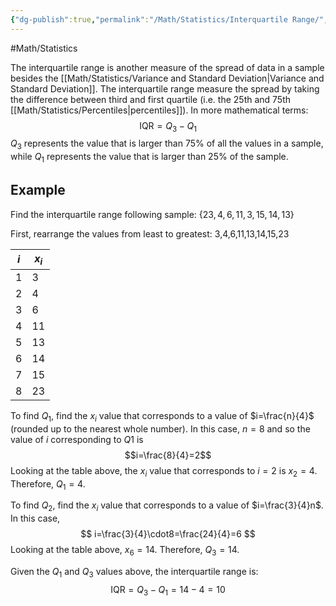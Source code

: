 ```yaml
---
{"dg-publish":true,"permalink":"/Math/Statistics/Interquartile Range/","created":"2024-11-07T22:55:52.188-05:00","updated":"2024-11-17T01:32:16.870-05:00"}
---
```



#Math/Statistics 

The interquartile range is another measure of the spread of data in a sample besides the [[Math/Statistics/Variance and Standard Deviation\|Variance and Standard Deviation]]. The interquartile range measure the spread by taking the difference between third and first quartile (i.e. the 25th and 75th [[Math/Statistics/Percentiles\|percentiles]]). In more mathematical terms:
$$
\text{IQR}=Q_3-Q_1
$$
$Q_3$ represents the value that is larger than 75% of all the values in a sample, while $Q_1$ represents the value that is larger than 25% of the sample.

## Example

Find the interquartile range following sample: $\{23,4,6,11,3,15,14,13\}$

First, rearrange the values from least to greatest: 3,4,6,11,13,14,15,23

| $i$ | $x_i$ |
| --- | ----- |
| 1   | 3     |
| 2   | 4     |
| 3   | 6     |
| 4   | 11    |
| 5   | 13    |
| 6   | 14    |
| 7   | 15    |
| 8   | 23    |

To find $Q_1$, find the $x_i$ value that corresponds to a value of $i=\frac{n}{4}$ (rounded up to the nearest whole number). In this case, $n=8$ and so the value of $i$ corresponding to $Q1$ is 
$$i=\frac{8}{4}=2$$
Looking at the table above, the $x_i$ value that corresponds to $i=2$ is $x_2=4$. Therefore, $Q_1=4$.

To find $Q_2$, find the $x_i$ value that corresponds to a value of $i=\frac{3}{4}n$. In this case,
$$
i=\frac{3}{4}\cdot8=\frac{24}{4}=6
$$
Looking at the table above, $x_6=14$. Therefore, $Q_3=14$.

Given the $Q_1$ and $Q_3$ values above, the interquartile range is: 
$$
\text{IQR}=Q_3-Q_1=14-4=10
$$
